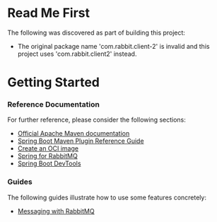 # Read Me First
The following was discovered as part of building this project:

* The original package name 'com.rabbit.client-2' is invalid and this project uses 'com.rabbit.client2' instead.

# Getting Started

### Reference Documentation
For further reference, please consider the following sections:

* [Official Apache Maven documentation](https://maven.apache.org/guides/index.html)
* [Spring Boot Maven Plugin Reference Guide](https://docs.spring.io/spring-boot/docs/2.5.4/maven-plugin/reference/html/)
* [Create an OCI image](https://docs.spring.io/spring-boot/docs/2.5.4/maven-plugin/reference/html/#build-image)
* [Spring for RabbitMQ](https://docs.spring.io/spring-boot/docs/2.5.4/reference/htmlsingle/#boot-features-amqp)
* [Spring Boot DevTools](https://docs.spring.io/spring-boot/docs/2.5.4/reference/htmlsingle/#using-boot-devtools)

### Guides
The following guides illustrate how to use some features concretely:

* [Messaging with RabbitMQ](https://spring.io/guides/gs/messaging-rabbitmq/)

